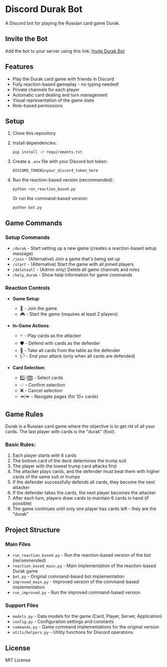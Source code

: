 # Discord Durak Bot

A Discord bot for playing the Russian card game Durak.

## Invite the Bot

Add the bot to your server using this link:
[Invite Durak Bot](https://discord.com/oauth2/authorize?client_id=1368277750439219300&permissions=8&integration_type=0&scope=bot)

## Features

- Play the Durak card game with friends in Discord
- Fully reaction-based gameplay - no typing needed!
- Private channels for each player
- Automatic card dealing and turn management
- Visual representation of the game state
- Role-based permissions

## Setup

1. Clone this repository
2. Install dependencies:
   ```
   pip install -r requirements.txt
   ```
3. Create a `.env` file with your Discord bot token:
   ```
   DISCORD_TOKEN1=your_discord_token_here
   ```
4. Run the reaction-based version (recommended):
   ```
   python run_reaction_based.py
   ```
   
   Or run the command-based version:
   ```
   python bot.py
   ```

## Game Commands

### Setup Commands
- `/durak` - Start setting up a new game (creates a reaction-based setup message)
- `/join` - (Alternative) Join a game that's being set up
- `/start` - (Alternative) Start the game with all joined players
- `/deleteall` - (Admin only) Delete all game channels and roles
- `/help_durak` - Show help information for game commands

### Reaction Controls
- **Game Setup**:
  - 👤 - Join the game
  - 🎮 - Start the game (requires at least 2 players)
  
- **In-Game Actions**:
  - 🃏 - Play cards as the attacker
  - 🛡️ - Defend with cards as the defender
  - 🤲 - Take all cards from the table as the defender
  - 🏳️ - End your attack (only when all cards are defended)
  
- **Card Selection**:
  - 1️⃣-🔟 - Select cards
  - ✅ - Confirm selection
  - ❌ - Cancel selection
  - ⏪/⏩ - Navigate pages (for 10+ cards)

## Game Rules

Durak is a Russian card game where the objective is to get rid of all your cards. The last player with cards is the "durak" (fool).

### Basic Rules:
1. Each player starts with 6 cards
2. The bottom card of the deck determines the trump suit
3. The player with the lowest trump card attacks first
4. The attacker plays cards, and the defender must beat them with higher cards of the same suit or trumps
5. If the defender successfully defends all cards, they become the next attacker
6. If the defender takes the cards, the next player becomes the attacker
7. After each turn, players draw cards to maintain 6 cards in hand (if possible)
8. The game continues until only one player has cards left - they are the "durak"

## Project Structure

### Main Files
- `run_reaction_based.py` - Run the reaction-based version of the bot (recommended)
- `reaction_based_main.py` - Main implementation of the reaction-based Durak game
- `bot.py` - Original command-based bot implementation
- `improved_main.py` - Improved version of the command-based implementation
- `run_improved.py` - Run the improved command-based version

### Support Files
- `models.py` - Data models for the game (Card, Player, Server, Application)
- `config.py` - Configuration settings and constants
- `commands.py` - Game command implementations for the original version
- `utils/helpers.py` - Utility functions for Discord operations

## License

MIT License